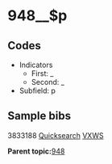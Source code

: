 # 948\_\_$p

## Codes

-   Indicators
    -   First: \_
    -   Second: \_
-   Subfield: p

## Sample bibs

3833188 [Quicksearch](https://search.library.yale.edu/catalog/3833188) [VXWS](http://prodorbis.library.yale.edu:7014/vxws/GetHoldingsService?bibId=3833188)

**Parent topic:**[948](../../tags/948/948.md)

